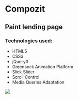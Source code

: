 # Compozit

## Paint lending page

### Technologies used:

* HTML5
* CSS3
* jQuery3
* Greensock Animation Platform
* Slick Slider
* Scroll Control
* Media Queries Adaptation


![](http://process.angleto.com/projects-preview/bokk.jpg)

